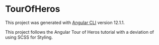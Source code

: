 # TourOfHeros

This project was generated with [Angular CLI](https://github.com/angular/angular-cli) version 12.1.1.

This project follows the Angular Tour of Heros tutorial with a deviation of using SCSS for Styling.
